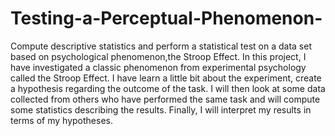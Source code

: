 # Testing-a-Perceptual-Phenomenon-
Compute descriptive statistics and perform a statistical test on a data set based on psychological phenomenon,the Stroop Effect.
In this project, I  have investigated a classic phenomenon from experimental psychology called the Stroop Effect. I  have learn a little bit about the experiment, create a hypothesis regarding the outcome of the task. I will then look at some data collected from others who have performed the same task and will compute some statistics describing the results. Finally, I will interpret my results in terms of my hypotheses.

